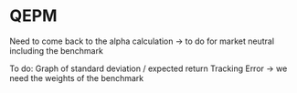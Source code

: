 # QEPM

Need to come back to the alpha calculation -> to do for market neutral including the benchmark

To do:
    Graph of standard deviation / expected return
    Tracking Error -> we need the weights of the benchmark